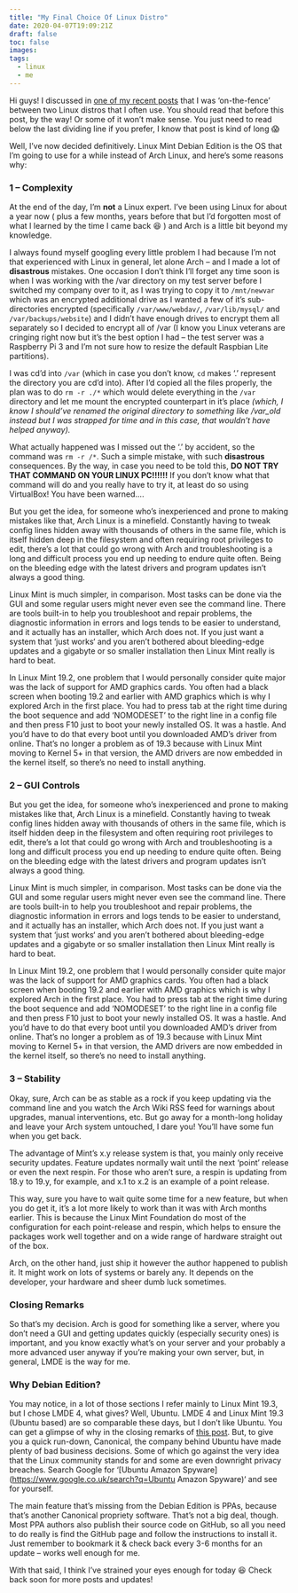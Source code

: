 ```yaml
---
title: "My Final Choice Of Linux Distro"
date: 2020-04-07T19:09:21Z
draft: false
toc: false
images:
tags: 
  - linux
  - me
---
```


Hi guys! I discussed in [one of my recent posts](/posts/me-and-linux/) that I was ‘on-the-fence’ between two Linux distros that I often use. You should read that before this post, by the way! Or some of it won’t make sense. You just need to read below the last dividing line if you prefer, I know that post is kind of long :scream:

Well, I’ve now decided definitively. Linux Mint Debian Edition is the OS that I’m going to use for a while instead of Arch Linux, and here’s some reasons why:

### 1 – Complexity

At the end of the day, I’m **not** a Linux expert. I’ve been using Linux for about a year now ( plus a few months, years before that but I’d forgotten most of what I learned by the time I came back :laughing: ) and Arch is a little bit beyond my knowledge.

I always found myself googling every little problem I had because I’m not that experienced with Linux in general, let alone Arch – and I made a lot of **disastrous** mistakes. One occasion I don’t think I’ll forget any time soon is when I was working with the /var directory on my test server before I switched my company over to it, as I was trying to copy it to `/mnt/newvar` which was an encrypted additional drive as I wanted a few of it’s sub-directories encrypted (specifically `/var/www/webdav/`, `/var/lib/mysql/` and `/var/backups/website`) and I didn’t have enough drives to encrypt them all separately so I decided to encrypt all of /var (I know you Linux veterans are cringing right now but it’s the best option I had – the test server was a Raspberry Pi 3 and I’m not sure how to resize the default Raspbian Lite partitions).

I was cd’d into `/var` (which in case you don’t know, `cd` makes ‘.’ represent the directory you are cd’d into). After I’d copied all the files properly, the plan was to do `rm -r ./*` which would delete everything in the `/var` directory and let me mount the encrypted counterpart in it’s place *(which, I know I should’ve renamed the original directory to something like /var_old instead but I was strapped for time and in this case, that wouldn’t have helped anyway).*

What actually happened was I missed out the ‘.’ by accident, so the command was `rm -r /*`. Such a simple mistake, with such **disastrous** consequences. By the way, in case you need to be told this, **DO NOT TRY THAT COMMAND ON YOUR LINUX PC!!!!!!** If you don’t know what that command will do and you really have to try it, at least do so using VirtualBox! You have been warned….

But you get the idea, for someone who’s inexperienced and prone to making mistakes like that, Arch Linux is a minefield. Constantly having to tweak config lines hidden away with thousands of others in the same file, which is itself hidden deep in the filesystem and often requiring root privileges to edit, there’s a lot that could go wrong with Arch and troubleshooting is a long and difficult process you end up needing to endure quite often. Being on the bleeding edge with the latest drivers and program updates isn’t always a good thing.

Linux Mint is much simpler, in comparison. Most tasks can be done via the GUI and some regular users might never even see the command line. There are tools built-in to help you troubleshoot and repair problems, the diagnostic information in errors and logs tends to be easier to understand, and it actually has an installer, which Arch does not. If you just want a system that ‘just works‘ and you aren’t bothered about bleeding-edge updates and a gigabyte or so smaller installation then Linux Mint really is hard to beat.

In Linux Mint 19.2, one problem that I would personally consider quite major was the lack of support for AMD graphics cards. You often had a black screen when booting 19.2 and earlier with AMD graphics which is why I explored Arch in the first place. You had to press tab at the right time during the boot sequence and add ‘NOMODESET’ to the right line in a config file and then press F10 just to boot your newly installed OS. It was a hastle. And you’d have to do that every boot until you downloaded AMD’s driver from online. That’s no longer a problem as of 19.3 because with Linux Mint moving to Kernel 5+ in that version, the AMD drivers are now embedded in the kernel itself, so there’s no need to install anything.

### 2 – GUI Controls

But you get the idea, for someone who’s inexperienced and prone to making mistakes like that, Arch Linux is a minefield. Constantly having to tweak config lines hidden away with thousands of others in the same file, which is itself hidden deep in the filesystem and often requiring root privileges to edit, there’s a lot that could go wrong with Arch and troubleshooting is a long and difficult process you end up needing to endure quite often. Being on the bleeding edge with the latest drivers and program updates isn’t always a good thing.

Linux Mint is much simpler, in comparison. Most tasks can be done via the GUI and some regular users might never even see the command line. There are tools built-in to help you troubleshoot and repair problems, the diagnostic information in errors and logs tends to be easier to understand, and it actually has an installer, which Arch does not. If you just want a system that ‘just works‘ and you aren’t bothered about bleeding-edge updates and a gigabyte or so smaller installation then Linux Mint really is hard to beat.

In Linux Mint 19.2, one problem that I would personally consider quite major was the lack of support for AMD graphics cards. You often had a black screen when booting 19.2 and earlier with AMD graphics which is why I explored Arch in the first place. You had to press tab at the right time during the boot sequence and add ‘NOMODESET’ to the right line in a config file and then press F10 just to boot your newly installed OS. It was a hastle. And you’d have to do that every boot until you downloaded AMD’s driver from online. That’s no longer a problem as of 19.3 because with Linux Mint moving to Kernel 5+ in that version, the AMD drivers are now embedded in the kernel itself, so there’s no need to install anything.

### 3 – Stability

Okay, sure, Arch can be as stable as a rock if you keep updating via the command line and you watch the Arch Wiki RSS feed for warnings about upgrades, manual interventions, etc. But go away for a month-long holiday and leave your Arch system untouched, I dare you! You’ll have some fun when you get back.

The advantage of Mint’s x.y release system is that, you mainly only receive security updates. Feature updates normally wait until the next ‘point’ release or even the next respin. For those who aren’t sure, a respin is updating from 18.y to 19.y, for example, and x.1 to x.2 is an example of a point release.

This way, sure you have to wait quite some time for a new feature, but when you do get it, it’s a lot more likely to work than it was with Arch months earlier. This is because the Linux Mint Foundation do most of the configuration for each point-release and respin, which helps to ensure the packages work well together and on a wide range of hardware straight out of the box.

Arch, on the other hand, just ship it however the author happened to publish it. It might work on lots of systems or barely any. It depends on the developer, your hardware and sheer dumb luck sometimes.

### Closing Remarks

So that’s my decision. Arch is good for something like a server, where you don’t need a GUI and getting updates quickly (especially security ones) is important, and you know exactly what’s on your server and your probably a more advanced user anyway if you’re making your own server, but, in general, LMDE is the way for me.

### Why Debian Edition?

You may notice, in a lot of those sections I refer mainly to Linux Mint 19.3, but I chose LMDE 4, what gives? Well, Ubuntu. LMDE 4 and Linux Mint 19.3 (Ubuntu based) are so comparable these days, but I don’t like Ubuntu. You can get a glimpse of why in the closing remarks of [this post](/posts/free-vs-non-free/#closing-remarks). But, to give you a quick run-down, Canonical, the company behind Ubuntu have made plenty of bad business decisions. Some of which go against the very idea that the Linux community stands for and some are even downright privacy breaches. Search Google for ‘[Ubuntu Amazon Spyware](https://www.google.co.uk/search?q=Ubuntu Amazon Spyware)‘ and see for yourself.

The main feature that’s missing from the Debian Edition is PPAs, because that’s another Canonical propriety software. That’s not a big deal, though. Most PPA authors also publish their source code on GitHub, so all you need to do really is find the GitHub page and follow the instructions to install it. Just remember to bookmark it & check back every 3-6 months for an update – works well enough for me.

With that said, I think I’ve strained your eyes enough for today :laughing: Check back soon for more posts and updates!